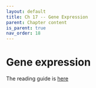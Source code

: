 ```yaml
---
layout: default
title: Ch 17 -- Gene Expression
parent: Chapter content
is_parent: true
nav_order: 18
---
```


# Gene expression

The reading guide is [here](ch17_rg.html)

